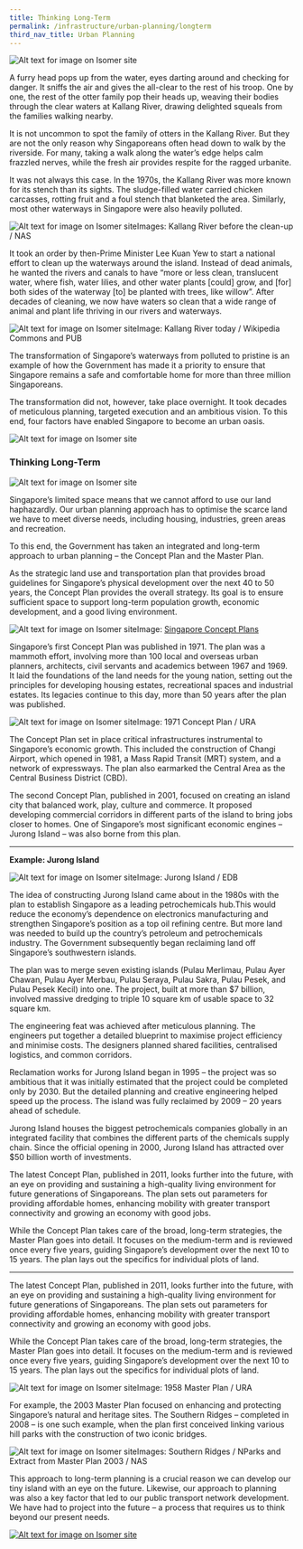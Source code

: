 ```yaml
---
title: Thinking Long-Term
permalink: /infrastructure/urban-planning/longterm
third_nav_title: Urban Planning
---
```

![Alt text for image on Isomer site](/images/infrastructure/urban-planning/up-1.png)

A furry head pops up from the water, eyes darting around and checking for danger. It sniffs the air and gives the all-clear to the rest of his troop. One by one, the rest of the otter family pop their heads up, weaving their bodies through the clear waters at Kallang River, drawing delighted squeals from the families walking nearby.

It is not uncommon to spot the family of otters in the Kallang River. But they are not the only reason why Singaporeans often head down to walk by the riverside. For many, taking a walk along the water’s edge helps calm frazzled nerves, while the fresh air provides respite for the ragged urbanite.

It was not always this case. In the 1970s, the Kallang River was more known for its stench than its sights. The sludge-filled water carried chicken carcasses, rotting fruit and a foul stench that blanketed the area. Similarly, most other waterways in Singapore were also heavily polluted.

![Alt text for image on Isomer site](/images/infrastructure/urban-planning/up-2.png)Images: Kallang River before the clean-up / NAS

It took an order by then-Prime Minister Lee Kuan Yew to start a national effort to clean up the waterways around the island. Instead of dead animals, he wanted the rivers and canals to have “more or less clean, translucent water, where fish, water lilies, and other water plants [could] grow, and [for] both sides of the waterway [to] be planted with trees, like willow”. After decades of cleaning, we now have waters so clean that a wide range of animal and plant life thriving in our rivers and waterways.

![Alt text for image on Isomer site](/images/infrastructure/urban-planning/up-3.png)Image: Kallang River today / Wikipedia Commons and PUB

The transformation of Singapore’s waterways from polluted to pristine is an example of how the Government has made it a priority to ensure that Singapore remains a safe and comfortable home for more than three million Singaporeans.

The transformation did not, however, take place overnight. It took decades of meticulous planning, targeted execution and an ambitious vision. To this end, four factors have enabled Singapore to become an urban oasis.

![Alt text for image on Isomer site](/images/infrastructure/urban-planning/up-4.png)

### Thinking Long-Term

![Alt text for image on Isomer site](/images/infrastructure/urban-planning/up-5.png)

Singapore’s limited space means that we cannot afford to use our land haphazardly. Our urban planning approach has to optimise the scarce land we have to meet diverse needs, including housing, industries, green areas and recreation.

To this end, the Government has taken an integrated and long-term approach to urban planning – the Concept Plan and the Master Plan.

As the strategic land use and transportation plan that provides broad guidelines for Singapore’s physical development over the next 40 to 50 years, the Concept Plan provides the overall strategy. Its goal is to ensure sufficient space to support long-term population growth, economic development, and a good living environment.

![Alt text for image on Isomer site](/images/infrastructure/urban-planning/up-6.png)Image: [Singapore Concept Plans](http://www.scp.com/page.aspx?s=en&cid=19&id=450)

Singapore’s first Concept Plan was published in 1971. The plan was a mammoth effort, involving more than 100 local and overseas urban planners, architects, civil servants and academics between 1967 and 1969. It laid the foundations of the land needs for the young nation, setting out the principles for developing housing estates, recreational spaces and industrial estates. Its legacies continue to this day, more than 50 years after the plan was published.

![Alt text for image on Isomer site](/images/infrastructure/urban-planning/up-7.png)Image: 1971 Concept Plan / URA

The Concept Plan set in place critical infrastructures instrumental to Singapore’s economic growth. This included the construction of Changi Airport, which opened in 1981, a Mass Rapid Transit (MRT) system, and a network of expressways. The plan also earmarked the Central Area as the Central Business District (CBD).

The second Concept Plan, published in 2001, focused on creating an island city that balanced work, play, culture and commerce. It proposed developing commercial corridors in different parts of the island to bring jobs closer to homes. One of Singapore’s most significant economic engines – Jurong Island – was also borne from this plan.

<hr>

<p> <b>Example: Jurong Island</b>

![Alt text for image on Isomer site](/images/infrastructure/urban-planning/up-8.png)Image: Jurong Island / EDB

The idea of constructing Jurong Island came about in the 1980s with the plan to establish Singapore as a leading petrochemicals hub.This would reduce the economy’s dependence on electronics manufacturing and strengthen Singapore’s position as a top oil refining centre. But more land was needed to build up the country’s petroleum and petrochemicals industry. The Government subsequently began reclaiming land off Singapore’s southwestern islands.

The plan was to merge seven existing islands (Pulau Merlimau, Pulau Ayer Chawan, Pulau Ayer Merbau, Pulau Seraya, Pulau Sakra, Pulau Pesek, and Pulau Pesek Kecil) into one. The project, built at more than $7 billion, involved massive dredging to triple 10 square km of usable space to 32 square km.

The engineering feat was achieved after meticulous planning. The engineers put together a detailed blueprint to maximise project efficiency and minimise costs. The designers planned shared facilities, centralised logistics, and common corridors.

Reclamation works for Jurong Island began in 1995 – the project was so ambitious that it was initially estimated that the project could be completed only by 2030. But the detailed planning and creative engineering helped speed up the process. The island was fully reclaimed by 2009 – 20 years ahead of schedule.

Jurong Island houses the biggest petrochemicals companies globally in an integrated facility that combines the different parts of the chemicals supply chain. Since the official opening in 2000, Jurong Island has attracted over $50 billion worth of investments.

The latest Concept Plan, published in 2011, looks further into the future, with an eye on providing and sustaining a high-quality living environment for future generations of Singaporeans. The plan sets out parameters for providing affordable homes, enhancing mobility with greater transport connectivity and growing an economy with good jobs.

While the Concept Plan takes care of the broad, long-term strategies, the Master Plan goes into detail. It focuses on the medium-term and is reviewed once every five years, guiding Singapore’s development over the next 10 to 15 years. The plan lays out the specifics for individual plots of land.

<hr>

<p>The latest Concept Plan, published in 2011, looks further into the future, with an eye on providing and sustaining a high-quality living environment for future generations of Singaporeans. The plan sets out parameters for providing affordable homes, enhancing mobility with greater transport connectivity and growing an economy with good jobs. </p>

While the Concept Plan takes care of the broad, long-term strategies, the Master Plan goes into detail. It focuses on the medium-term and is reviewed once every five years, guiding Singapore’s development over the next 10 to 15 years. The plan lays out the specifics for individual plots of land.

![Alt text for image on Isomer site](/images/infrastructure/urban-planning/up-9.png)Image: 1958 Master Plan / URA

For example, the 2003 Master Plan focused on enhancing and protecting Singapore’s natural and heritage sites. The Southern Ridges – completed in 2008 – is one such example, when the plan first conceived linking various hill parks with the construction of two iconic bridges.

![Alt text for image on Isomer site](/images/infrastructure/urban-planning/up-10.png)Images: Southern Ridges / NParks and Extract from Master Plan 2003 / NAS

This approach to long-term planning is a crucial reason we can develop our tiny island with an eye on the future. Likewise, our approach to planning was also a key factor that led to our public transport network development. We have had to project into the future – a process that requires us to think beyond our present needs.

[![Alt text for image on Isomer site](/images/infrastructure/urban-planning/up-pubtrans.gif)]()